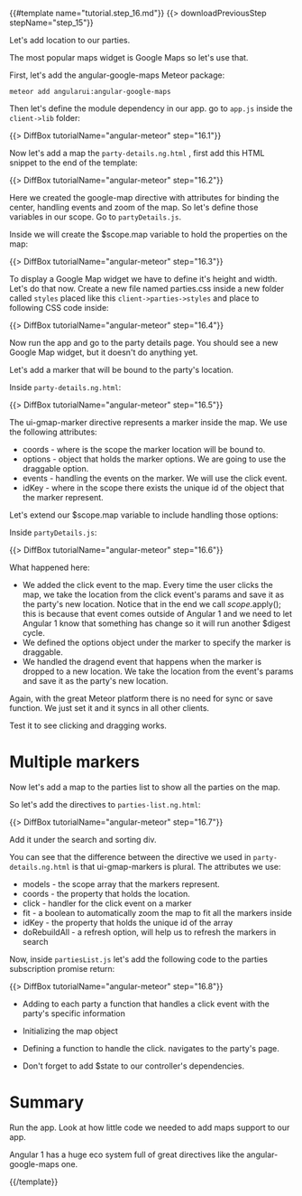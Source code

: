 {{#template name="tutorial.step_16.md"}}
{{> downloadPreviousStep stepName="step_15"}}

Let's add location to our parties.

The most popular maps widget is Google Maps so let's use that.

First, let's add the angular-google-maps Meteor package:

    meteor add angularui:angular-google-maps


Then let's define the module dependency in our app. go to `app.js` inside the `client->lib` folder:

{{> DiffBox tutorialName="angular-meteor" step="16.1"}}

Now let's add a map the `party-details.ng.html` , first add this HTML snippet to the end of the template:

{{> DiffBox tutorialName="angular-meteor" step="16.2"}}

Here we created the google-map directive with attributes for binding the center, handling events and zoom of the map.
So let's define those variables in our scope. Go to `partyDetails.js`.

Inside we will create the $scope.map variable to hold the properties on the map:

{{> DiffBox tutorialName="angular-meteor" step="16.3"}}

To display a Google Map widget we have to define it's height and width. Let's do that now.
Create a new file named parties.css inside a new folder called `styles` placed like this `client->parties->styles` and place to following CSS code inside:

{{> DiffBox tutorialName="angular-meteor" step="16.4"}}

Now run the app and go to the party details page. You should see a new Google Map widget, but it doesn't do anything yet.

Let's add a marker that will be bound to the party's location.

Inside `party-details.ng.html`:

{{> DiffBox tutorialName="angular-meteor" step="16.5"}}

The ui-gmap-marker directive represents a marker inside the map. We use the following attributes:

* coords - where is the scope the marker location will be bound to.
* options - object that holds the marker options. We are going to use the draggable option.
* events - handling the events on the marker. We will use the click event.
* idKey - where in the scope there exists the unique id of the object that the marker represent.

Let's extend our $scope.map variable to include handling those options:

Inside `partyDetails.js`:

{{> DiffBox tutorialName="angular-meteor" step="16.6"}}

What happened here:

* We added the click event to the map. Every time the user clicks the map, we take the location from the click event's params and save it as the party's new location.
Notice that in the end we call $scope.$apply();  this is because that event comes outside of Angular 1 and we need to let Angular 1 know that something has change so it will run another $digest cycle.
* We defined the options object under the marker to specify the marker is draggable.
* We handled the dragend event that happens when the marker is dropped to a new location. We take the location from the event's params and save it as the party's new location.

Again, with the great Meteor platform there is no need for sync or save function. We just set it and it syncs in all other clients.

Test it to see clicking and dragging works.


# Multiple markers

Now let's add a map to the parties list to show all the parties on the map.

So let's add the directives to `parties-list.ng.html`:

{{> DiffBox tutorialName="angular-meteor" step="16.7"}}

Add it under the search and sorting div.

You can see that the difference between the directive we used in `party-details.ng.html` is that ui-gmap-markers is plural.
The attributes we use:

* models - the scope array that the markers represent.
* coords - the property that holds the location.
* click - handler for the click event on a marker
* fit - a boolean to automatically zoom the map to fit all the markers inside
* idKey - the property that holds the unique id of the array
* doRebuildAll - a refresh option, will help us to refresh the markers in search

Now, inside `partiesList.js` let's add the following code to the parties subscription promise return:

{{> DiffBox tutorialName="angular-meteor" step="16.8"}}

* Adding to each party a function that handles a click event with the party's specific information
* Initializing the map object
* Defining a function to handle the click. navigates to the party's page.

* Don't forget to add $state to our controller's dependencies.

# Summary

Run the app.  Look at how little code we needed to add maps support to our app.

Angular 1 has a huge eco system full of great directives like the angular-google-maps one.


{{/template}}

